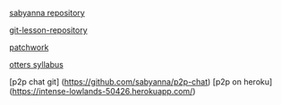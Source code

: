 [sabyanna repository](https://github.com/green-fox-academy/sabyanna.git)

[git-lesson-repository](https://github.com/sabyanna/git-lesson-repository.git)

[patchwork](https://github.com/sabyanna/patchwork.git)

[otters syllabus](https://github.com/green-fox-academy/otters-syllabus.git)

[p2p chat git] (https://github.com/sabyanna/p2p-chat)
[p2p on heroku] (https://intense-lowlands-50426.herokuapp.com/)
